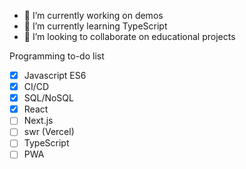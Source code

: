 - 🔭 I’m currently working on demos
- 🌱 I’m currently learning TypeScript
- 👯 I’m looking to collaborate on educational projects

Programming to-do list

- [x] Javascript ES6
- [x] CI/CD
- [x] SQL/NoSQL
- [x] React
- [ ] Next.js
- [ ] swr (Vercel)
- [ ] TypeScript
- [ ] PWA
